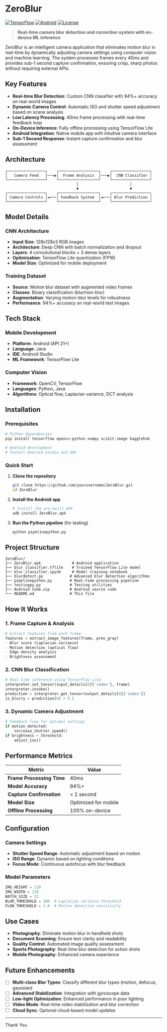 # ZeroBlur

[![TensorFlow](https://img.shields.io/badge/TensorFlow-2.0+-orange.svg)](https://tensorflow.org/)
[![Android](https://img.shields.io/badge/Android-API%2021+-green.svg)](https://developer.android.com/)
[![License](https://img.shields.io/badge/License-MIT-blue.svg)](LICENSE)

> **Real-time camera blur detection and correction system with on-device ML inference**

ZeroBlur is an intelligent camera application that eliminates motion blur in real-time by dynamically adjusting camera settings using computer vision and machine learning. The system processes frames every 40ms and provides sub-1 second capture confirmation, ensuring crisp, sharp photos without requiring external APIs.

## Key Features

- **Real-time Blur Detection**: Custom CNN classifier with 94%+ accuracy on real-world images
- **Dynamic Camera Control**: Automatic ISO and shutter speed adjustment based on scene analysis
- **Low Latency Processing**: 40ms frame processing with real-time feedback loop
- **On-Device Inference**: Fully offline processing using TensorFlow Lite
- **Android Integration**: Native mobile app with intuitive camera interface
- **Sub-1 Second Response**: Instant capture confirmation and blur assessment

## Architecture

```
┌─────────────────┐    ┌──────────────────┐    ┌─────────────────┐
│   Camera Feed   │───▶│  Frame Analysis  │───▶│  CNN Classifier │
└─────────────────┘    └──────────────────┘    └─────────────────┘
                                │                       │
                                ▼                       ▼
┌─────────────────┐    ┌──────────────────┐    ┌─────────────────┐
│ Camera Controls │◄───│ Feedback System  │◄───│ Blur Prediction │
└─────────────────┘    └──────────────────┘    └─────────────────┘
```

## Model Details

### CNN Architecture
- **Input Size**: 128x128x3 RGB images
- **Architecture**: Deep CNN with batch normalization and dropout
- **Layers**: 4 convolutional blocks + 3 dense layers
- **Optimization**: TensorFlow Lite quantization (FP16)
- **Model Size**: Optimized for mobile deployment

### Training Dataset
- **Source**: Motion blur dataset with augmented video frames
- **Classes**: Binary classification (blur/non-blur)
- **Augmentation**: Varying motion-blur levels for robustness
- **Performance**: 94%+ accuracy on real-world test images

## Tech Stack

### Mobile Development
- **Platform**: Android (API 21+)
- **Language**: Java
- **IDE**: Android Studio
- **ML Framework**: TensorFlow Lite

### Computer Vision
- **Framework**: OpenCV, TensorFlow
- **Languages**: Python, Java
- **Algorithms**: Optical flow, Laplacian variance, DCT analysis

## Installation

### Prerequisites
```bash
# Python dependencies
pip install tensorflow opencv-python numpy scikit-image kagglehub

# Android development
# Install Android Studio and SDK
```

### Quick Start
1. **Clone the repository**
   ```bash
   git clone https://github.com/yourusername/ZeroBlur.git
   cd ZeroBlur
   ```

2. **Install the Android app**
   ```bash
   # Install the pre-built APK
   adb install ZeroBlur.apk
   ```

3. **Run the Python pipeline** (for testing)
   ```bash
   python pipelinepython.py
   ```

## Project Structure

```
ZeroBlur/
├── ZeroBlur.apk              # Android application
├── blur_classifier.tflite    # Trained TensorFlow Lite model
├── blur_classifier.ipynb     # Model training notebook
├── blurdetect.py            # Advanced blur detection algorithms
├── pipelinepython.py        # Real-time processing pipeline
├── testingpy.py             # Testing utilities
├── Android Code.zip         # Android source code
└── README.md                # This file
```

## How It Works

### 1. Frame Capture & Analysis
```python
# Extract features from each frame
features = extract_image_features(frame, prev_gray)
- Blur score (Laplacian variance)
- Motion detection (optical flow)
- Edge density analysis
- Brightness assessment
```

### 2. CNN Blur Classification
```python
# Real-time inference using TensorFlow Lite
interpreter.set_tensor(input_details[0]['index'], frame)
interpreter.invoke()
prediction = interpreter.get_tensor(output_details[0]['index'])
is_blurry = prediction[0] > 0.5
```

### 3. Dynamic Camera Adjustment
```python
# Feedback loop for optimal settings
if motion_detected:
    increase_shutter_speed()
if brightness < threshold:
    adjust_iso()
```

## Performance Metrics

| Metric | Value |
|--------|-------|
| **Frame Processing Time** | 40ms |
| **Model Accuracy** | 94%+ |
| **Capture Confirmation** | < 1 second |
| **Model Size** | Optimized for mobile |
| **Offline Processing** | 100% on-device |

## Configuration

### Camera Settings
- **Shutter Speed Range**: Automatic adjustment based on motion
- **ISO Range**: Dynamic based on lighting conditions
- **Focus Mode**: Continuous autofocus with blur feedback

### Model Parameters
```python
IMG_HEIGHT = 128
IMG_WIDTH = 128
BATCH_SIZE = 32
BLUR_THRESHOLD = 200  # Laplacian variance threshold
FLOW_THRESHOLD = 1.0  # Motion detection sensitivity
```

## Use Cases

- **Photography**: Eliminate motion blur in handheld shots
- **Document Scanning**: Ensure text clarity and readability
- **Quality Control**: Automated image quality assessment
- **Sports Photography**: Real-time blur detection for action shots
- **Mobile Photography**: Enhanced camera experience

## Future Enhancements

- [ ] **Multi-class Blur Types**: Classify different blur types (motion, defocus, gaussian)
- [ ] **Advanced Stabilization**: Integration with gyroscope data
- [ ] **Low-light Optimization**: Enhanced performance in poor lighting
- [ ] **Video Mode**: Real-time video stabilization and blur correction
- [ ] **Cloud Sync**: Optional cloud-based model updates

---
Thank You
